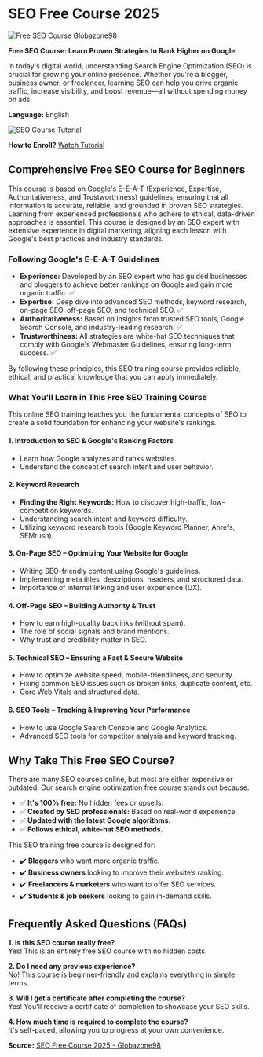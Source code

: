 # SEO Free Course 2025


![Free SEO Course Globazone98](https://blogger.googleusercontent.com/img/b/R29vZ2xl/AVvXsEir9jswoD9SYx0ulA9rOlPseTmpPSYO6JaY65xjvYoY0IOMbVkXs6SWn2dCcv6mhqQ6a-vMOADkyilMyYtysRSobKVMiXGJC03J7oPkMjoRe8GVCjcGKSaXmaidI2KcYZFqrFe1sjU69YRldM88QHBusrs_QHPwddn14cxP5Qgnvt56Dm6siL3hww0Gm00H/s1024/1000507065.jpg)

**Free SEO Course: Learn Proven Strategies to Rank Higher on Google**

In today's digital world, understanding Search Engine Optimization (SEO) is crucial for growing your online presence. Whether you're a blogger, business owner, or freelancer, learning SEO can help you drive organic traffic, increase visibility, and boost revenue—all without spending money on ads.

**Language:** English  

![SEO Course Tutorial](https://i.postimg.cc/4dRG73qc/IMG-20241111-091922.png)

**How to Enroll?** [Watch Tutorial](https://www.globazone98.xyz/p/how-to-enroll-free-courses.html)

## Comprehensive Free SEO Course for Beginners

This course is based on Google's E-E-A-T (Experience, Expertise, Authoritativeness, and Trustworthiness) guidelines, ensuring that all information is accurate, reliable, and grounded in proven SEO strategies. Learning from experienced professionals who adhere to ethical, data-driven approaches is essential. This course is designed by an SEO expert with extensive experience in digital marketing, aligning each lesson with Google's best practices and industry standards.

### Following Google's E-E-A-T Guidelines

- **Experience:** Developed by an SEO expert who has guided businesses and bloggers to achieve better rankings on Google and gain more organic traffic. ✅  
- **Expertise:** Deep dive into advanced SEO methods, keyword research, on-page SEO, off-page SEO, and technical SEO. ✅  
- **Authoritativeness:** Based on insights from trusted SEO tools, Google Search Console, and industry-leading research. ✅  
- **Trustworthiness:** All strategies are white-hat SEO techniques that comply with Google's Webmaster Guidelines, ensuring long-term success. ✅  

By following these principles, this SEO training course provides reliable, ethical, and practical knowledge that you can apply immediately.

### What You'll Learn in This Free SEO Training Course

This online SEO training teaches you the fundamental concepts of SEO to create a solid foundation for enhancing your website's rankings.

#### 1. Introduction to SEO & Google's Ranking Factors
- Learn how Google analyzes and ranks websites.
- Understand the concept of search intent and user behavior.

#### 2. Keyword Research
- **Finding the Right Keywords:** How to discover high-traffic, low-competition keywords.
- Understanding search intent and keyword difficulty.
- Utilizing keyword research tools (Google Keyword Planner, Ahrefs, SEMrush).

#### 3. On-Page SEO – Optimizing Your Website for Google
- Writing SEO-friendly content using Google's guidelines.
- Implementing meta titles, descriptions, headers, and structured data.
- Importance of internal linking and user experience (UX).

#### 4. Off-Page SEO – Building Authority & Trust
- How to earn high-quality backlinks (without spam).
- The role of social signals and brand mentions.
- Why trust and credibility matter in SEO.

#### 5. Technical SEO – Ensuring a Fast & Secure Website
- How to optimize website speed, mobile-friendliness, and security.
- Fixing common SEO issues such as broken links, duplicate content, etc.
- Core Web Vitals and structured data.

#### 6. SEO Tools – Tracking & Improving Your Performance
- How to use Google Search Console and Google Analytics.
- Advanced SEO tools for competitor analysis and keyword tracking.

## Why Take This Free SEO Course?

There are many SEO courses online, but most are either expensive or outdated. Our search engine optimization free course stands out because:

- ✅ **It's 100% free:** No hidden fees or upsells.  
- ✅ **Created by SEO professionals:** Based on real-world experience.  
- ✅ **Updated with the latest Google algorithms.**  
- ✅ **Follows ethical, white-hat SEO methods.**  

This SEO training free course is designed for:

- ✔️ **Bloggers** who want more organic traffic.  
- ✔️ **Business owners** looking to improve their website’s ranking.  
- ✔️ **Freelancers & marketers** who want to offer SEO services.  
- ✔️ **Students & job seekers** looking to gain in-demand skills.  

## Frequently Asked Questions (FAQs)

**1. Is this SEO course really free?**  
Yes! This is an entirely free SEO course with no hidden costs.

**2. Do I need any previous experience?**  
No! This course is beginner-friendly and explains everything in simple terms.

**3. Will I get a certificate after completing the course?**  
Yes! You'll receive a certificate of completion to showcase your SEO skills.

**4. How much time is required to complete the course?**  
It's self-paced, allowing you to progress at your own convenience.



**Source:** [SEO Free Course 2025 - Globazone98](https://www.globazone98.xyz/2025/02/seo-free-course-2025-globazone98.html)
